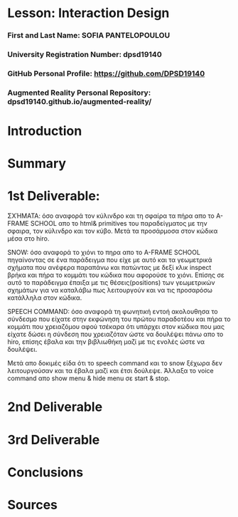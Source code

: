 # Lesson: Interaction Design

### First and Last Name: SOFIA PANTELOPOULOU
### University Registration Number: dpsd19140
### GitHub Personal Profile: https://github.com/DPSD19140
### Augmented Reality Personal Repository: dpsd19140.github.io/augmented-reality/

# Introduction

# Summary


# 1st Deliverable:

ΣΧΉΜΑΤΑ: όσο αναφορά τον κύλινδρο και τη σφαίρα τα πήρα απο το A-FRAME SCHOOL απο το html& primitives του παραδείγματος με την σφαιρα, τον κύλινδρο και τον κύβο. Μετά τα προσάρμοσα στον κώδικα μέσα στο hiro. 

SNOW: όσο αναφορά το χιόνι το πηρα απο το A-FRAME SCHOOL πηγαίνοντας σε ένα παράδειγμα που είχε με αυτό και τα γεωμετρικά σχήματα που ανέφερα παραπάνω και πατώντας με δεξί κλικ inspect βρήκα και πήρα το κομμάτι του κώδικα που αφορούσε το χιόνι. Επίσης σε αυτό το παράδειγμα έπαιξα με τις θέσεις(positions) των γεωμετρικών σχημάτων για να καταλάβω πως λειτουργούν και να τις προσαρόσω κατάλληλα στον κώδικα.

SPEECH COMMAND: όσο αναφορά τη φωνητική εντοή ακολουθησα το σύνδεσμο που είχατε στην εκφώνηση του πρώτου παραδοτέου και πήρα το κομμάτι που χρειαζόμου αφού τσέκαρα ότι υπάρχει στον κώδικα που μας είχατε δώσει η σύνδεση που χρειαζόταν ώστε να δουλέψει πάνω απο το hiro, επίσης έβαλα και την βιβλιωθήκη μαζί με τις ενολές ώστε να δουλέψει. 

 Μετά απο δοκιμές είδα ότι το speech command  και το snow ξέχωρα δεν λειτουργούσαν και τα έβαλα μαζί και έτσι δούλεψε.
 Άλλαξα το voice command απο show menu & hide menu  σε start & stop. 


# 2nd Deliverable


# 3rd Deliverable 


# Conclusions


# Sources
